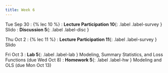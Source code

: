 ```yaml
---
title: Week 6
---
```


Tue Sep 30
: {% lec 10 %}
    <!-- : [Note 10](https://ds100.org/course-notes/modeling_slr/modeling_slr.html) -->
: **Lecture Participation 10**{: .label .label-survey } Slido
: **Discussion 5**{: .label .label-disc } 

Thu Oct 2
: {% lec 11 %}
    <!-- : [Note 11](https://ds100.org/course-notes/constant_model_loss_transformations/loss_transformations.html) -->
: **Lecture Participation 11**{: .label .label-survey } Slido

Fri Oct 3
: **Lab 5**{: .label .label-lab } Modeling, Summary Statistics, and Loss Functions (due Wed Oct 8)
: **Homework 5**{: .label .label-hw } Modeling and OLS (due Mon Oct 13)